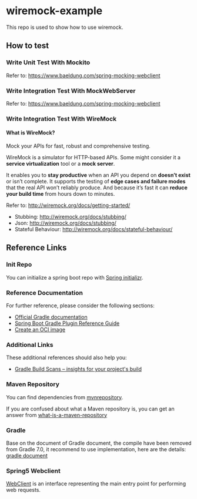 # wiremock-example
This repo is used to show how to use wiremock.

## How to test

### Write Unit Test With Mockito

Refer to: https://www.baeldung.com/spring-mocking-webclient

### Write Integration Test With MockWebServer

Refer to: https://www.baeldung.com/spring-mocking-webclient

### Write Integration Test With WireMock

#### What is WireMock?

Mock your APIs for fast, robust and comprehensive testing.

WireMock is a simulator for HTTP-based APIs. Some might consider it a **service virtualization** tool or a **mock server**.

It enables you to **stay productive** when an API you depend on **doesn’t exist** or isn’t complete. It supports the testing of **edge cases and failure modes** that the real API won’t reliably produce. And because it’s fast it can **reduce your build time** from hours down to minutes.

Refer to: http://wiremock.org/docs/getting-started/

- Stubbing: http://wiremock.org/docs/stubbing/
- Json: http://wiremock.org/docs/stubbing/
- Stateful Behaviour: http://wiremock.org/docs/stateful-behaviour/

## Reference Links

### Init Repo

You can initialize a spring boot repo with [Spring initializr](https://start.spring.io/).

### Reference Documentation
For further reference, please consider the following sections:

* [Official Gradle documentation](https://docs.gradle.org)
* [Spring Boot Gradle Plugin Reference Guide](https://docs.spring.io/spring-boot/docs/2.6.1/gradle-plugin/reference/html/)
* [Create an OCI image](https://docs.spring.io/spring-boot/docs/2.6.1/gradle-plugin/reference/html/#build-image)

### Additional Links
These additional references should also help you:

* [Gradle Build Scans – insights for your project's build](https://scans.gradle.com#gradle)

### Maven Repository

You can find dependencies from [mvnrepository](https://mvnrepository.com/).

If you are confused about what a Maven repository is, you can get an answer from [what-is-a-maven-repository](https://www.cloudrepo.io/articles/what-is-a-maven-repository.html)

### Gradle

Base on the document of Gradle document, the compile have been removed from Gradle 7.0, it recommend to use implementation, here are the details: [gradle document](https://docs.gradle.org/current/userguide/java_library_plugin.html#sec:java_library_separation)

### Spring5 Webclient

[WebClient](https://www.baeldung.com/spring-5-webclient) is an interface representing the main entry point for performing web requests.
